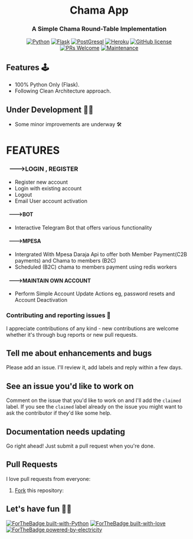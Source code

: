 # <h1 align = "center">Chama App</h1>


<div align="center">

### <h3 align= "center">A Simple Chama Round-Table Implementation</h1>

[![Python](https://img.shields.io/badge/Python-14354C?style=for-the-badge&logo=python&logoColor=white)](https://www.python.org/)
[![Flask](https://img.shields.io/badge/Flask-000000?style=for-the-badge&logo=flask&logoColor=white)](https://flask.palletsprojects.com/)
[![PostGresql](https://img.shields.io/badge/PostgreSQL-316192?style=for-the-badge&logo=postgresql&logoColor=whit)](https://www.postgresql.org/)
[![Heroku](https://img.shields.io/badge/Heroku-430098?style=for-the-badge&logo=heroku&logoColor=white)](https://www.heroku.com/)
[![GitHub license](https://img.shields.io/badge/license-Apache%20License%202.0-blue.svg?style=flat)](https://github.com/Gibson-Gichuru/Table-Banking-chama-/blob/main/LICENSE)
[![PRs Welcome](https://img.shields.io/badge/PRs-welcome-brightgreen.svg?style=flat-square)](https://github.com/Gibson-Gichuru/Table-Banking-chama-)
[![Maintenance](https://img.shields.io/badge/Maintained%3F-yes-green.svg)](https://github.com/Gibson-Gichuru/Table-Banking-chama-)


</div>

## Features 🕹

- 100% Python Only (Flask).
- Following Clean Architecture approach.

## Under Development 🧰🚧

- Some minor improvements are underway 🛠

#

#

# FEATURES

### &nbsp;  --->LOGIN , REGISTER

* Register new account
* Login with existing account
* Logout
* Email User account activation

#### &nbsp; --->BOT

* Interactive Telegram Bot that offers various functionality

#### &nbsp; --->MPESA

* Intergrated With Mpesa Daraja Api to offer both Member Payment(C2B payments) and Chama to members (B2C)
* Scheduled (B2C) chama to members payment using redis workers



#### &nbsp; --->MAINTAIN OWN ACCOUNT

* Perform Simple Account Update Actions eg, password resets and Account Deactivation



### Contributing and reporting issues 🤝

I appreciate contributions of any kind - new contributions
are welcome whether it's through bug reports or new pull requests.

## Tell me about enhancements and bugs

Please add an issue. I'll review it, add labels and reply within a few days.

## See an issue you'd like to work on

Comment on the issue that you'd like to work on and I'll add the
`claimed` label.  If you see the `claimed` label already on the issue you
might want to ask the contributor if they'd like some help.

## Documentation needs updating

Go right ahead! Just submit a pull request when you're done.

## Pull Requests

I love pull requests from everyone:

1. [Fork](https://github.com/Gibson-Gichuru/Table-Banking-chama-) this repository:


## Let's have fun 🥳🥑

[![ForTheBadge built-with-Python](http://ForTheBadge.com/images/badges/made-with-python.svg)](https://github.com/Gibson-Gichuru/Table-Banking-chama-)
[![ForTheBadge built-with-love](http://ForTheBadge.com/images/badges/built-with-love.svg)](https://github.com/Gibson-Gichuru/Table-Banking-chama-)
[![ForTheBadge powered-by-electricity](http://ForTheBadge.com/images/badges/powered-by-electricity.svg)](#)
